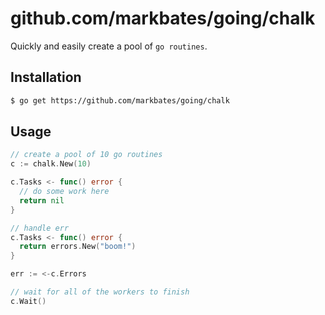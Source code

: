 # github.com/markbates/going/chalk

Quickly and easily create a pool of `go routines`.

## Installation

```bash
$ go get https://github.com/markbates/going/chalk
```

## Usage

```go
// create a pool of 10 go routines
c := chalk.New(10)

c.Tasks <- func() error {
  // do some work here
  return nil
}

// handle err
c.Tasks <- func() error {
  return errors.New("boom!")
}

err := <-c.Errors

// wait for all of the workers to finish
c.Wait()
```

